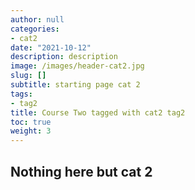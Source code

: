 ```yaml
---
author: null
categories:
- cat2
date: "2021-10-12"
description: description
image: /images/header-cat2.jpg
slug: []
subtitle: starting page cat 2
tags:
- tag2
title: Course Two tagged with cat2 tag2
toc: true
weight: 3
---
```


## Nothing here but cat 2

